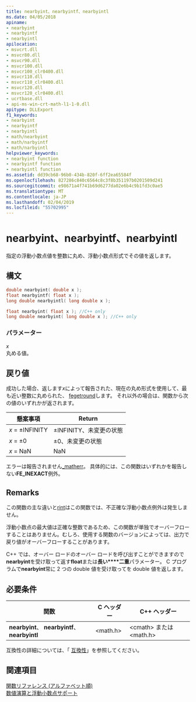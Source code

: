 ```yaml
---
title: nearbyint、nearbyintf、nearbyintl
ms.date: 04/05/2018
apiname:
- nearbyint
- nearbyintf
- nearbyintl
apilocation:
- msvcrt.dll
- msvcr80.dll
- msvcr90.dll
- msvcr100.dll
- msvcr100_clr0400.dll
- msvcr110.dll
- msvcr110_clr0400.dll
- msvcr120.dll
- msvcr120_clr0400.dll
- ucrtbase.dll
- api-ms-win-crt-math-l1-1-0.dll
apitype: DLLExport
f1_keywords:
- nearbyint
- nearbyintf
- nearbyintl
- math/nearbyint
- math/narbyintf
- math/narbyintl
helpviewer_keywords:
- nearbyint function
- nearbyintf function
- nearbyintl function
ms.assetid: dd39cb68-96b0-434b-820f-6ff2ea65584f
ms.openlocfilehash: 827286c840c6564c8c3f8b351197b0201509d241
ms.sourcegitcommit: e98671a4f741b69d6277da02e6b4c9b1fd3c0ae5
ms.translationtype: MT
ms.contentlocale: ja-JP
ms.lasthandoff: 02/04/2019
ms.locfileid: "55702995"
---
```

# <a name="nearbyint-nearbyintf-nearbyintl"></a>nearbyint、nearbyintf、nearbyintl

指定の浮動小数点値を整数に丸め、浮動小数点形式でその値を返します。

## <a name="syntax"></a>構文

```C
double nearbyint( double x );
float nearbyintf( float x );
long double nearbyintl( long double x );
```

```cpp
float nearbyint( float x ); //C++ only
long double nearbyint( long double x ); //C++ only
```

### <a name="parameters"></a>パラメーター

*x*<br/>
丸める値。

## <a name="return-value"></a>戻り値

成功した場合、返します*x*によって報告された、現在の丸め形式を使用して、最も近い整数に丸められた、 [fegetround](fegetround-fesetround2.md)します。 それ以外の場合は、関数から次の値のいずれかが返されます。

|懸案事項|Return|
|-----------|------------|
|*x* = ±INFINITY|±INFINITY、未変更の状態|
|*x* = ±0|±0、未変更の状態|
|*x* = NaN|NaN|

エラーは報告されません[_matherr](matherr.md)。 具体的には、この関数はいずれかを報告しない**FE_INEXACT**例外。

## <a name="remarks"></a>Remarks

この関数の主な違いと[rint](rint-rintf-rintl.md)はこの関数では、不正確な浮動小数点例外は発生しません。

浮動小数点の最大値は正確な整数であるため、この関数が単独でオーバーフローすることはありません。むしろ、使用する関数のバージョンによっては、出力で戻り値がオーバーフローすることがあります。

C++ では、オーバー ロードのオーバー ロードを呼び出すことができますので**nearbyint**を受け取って返す**float**または**長い****二重**パラメーター。 C プログラムで**nearbyint**常に 2 つの double 値を受け取ってを double 値を返します。

## <a name="requirements"></a>必要条件

|関数|C ヘッダー|C++ ヘッダー|
|--------------|--------------|------------------|
|**nearbyint**、 **nearbyintf**、 **nearbyintl**|\<math.h>|\<cmath> または \<math.h>|

互換性の詳細については、「 [互換性](../../c-runtime-library/compatibility.md)」を参照してください。

## <a name="see-also"></a>関連項目

[関数リファレンス (アルファベット順)](crt-alphabetical-function-reference.md)<br/>
[数値演算と浮動小数点サポート](../floating-point-support.md)<br/>
